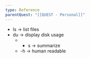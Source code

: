 ```yaml
---
type: Reference
parentQuest: "[[QUEST - Personal]]"
---
```


- ls -> list files
- du -> display disk usage
	- - s -> summarize
	- -h -> human readable 